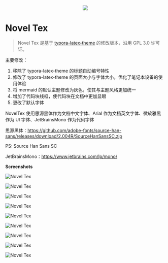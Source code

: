 <div align=center>
<img src="./.assets/novel-tex-logo.png">
</div>

# Novel Tex

> Novel Tex 是基于 [typora-latex-theme](https://github.com/Keldos-Li/typora-latex-theme) 的修改版本，沿用 GPL 3.0 许可证。

主要修改：

1. 移除了 typora-latex-theme 的标题自动编号特性
2. 修改了 typora-latex-theme 的页面大小与字体大小，优化了笔记本设备的使用体验
3. 将 mermaid 的默认主题修改为灰色，使其与主题风格更加统一
4. 增加了代码块线框，使代码块在文档中更加显眼
5. 更改了默认字体

NovelTex 使用思源黑体作为文档中文字体、Arial 作为文档英文字体、微软雅黑作为 UI 字体、JetBrainsMono 作为代码字体

思源黑体：https://github.com/adobe-fonts/source-han-sans/releases/download/2.004R/SourceHanSansSC.zip

PS: Source Han Sans SC

JetBrainsMono：https://www.jetbrains.com/lp/mono/

**Screenshots**

![Novel Tex](./.assets/novel-tex_00.png)

![Novel Tex](./.assets/novel-tex-dark_00.png)

![Novel Tex](./.assets/novel-tex_01.png)

![Novel Tex](./.assets/novel-tex-dark_01.png)

![Novel Tex](./.assets/novel-tex-code.png)

![Novel Tex](./.assets/novel-tex-dark-code.png)

![Novel Tex](./.assets/novel-tex-math.png)

![Novel Tex](./.assets/novel-tex-dark-math.png)

![Novel Tex](./.assets/novel-tex-mermaid.png)